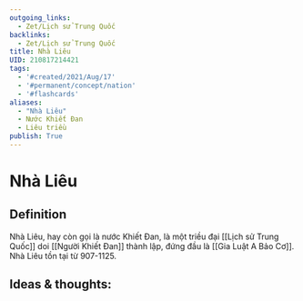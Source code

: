 ```yaml
---
outgoing_links:
  - Zet/Lịch sử Trung Quốc
backlinks:
  - Zet/Lịch sử Trung Quốc
title: Nhà Liêu
UID: 210817214421
tags:
  - '#created/2021/Aug/17'
  - '#permanent/concept/nation'
  - '#flashcards'
aliases: 
  - "Nhà Liêu"
  - Nước Khiết Đan
  - Liêu triều
publish: True
---
```

# Nhà Liêu

## Definition
Nhà Liêu, hay còn gọi là nước Khiết Đan, là một triều đại [[Lịch sử Trung Quốc]] doi [[Người Khiết Đan]] thành lập, đứng đầu là [[Gia Luật A Bảo Cơ]]. Nhà Liêu tồn tại từ 907-1125.


## Ideas & thoughts:

